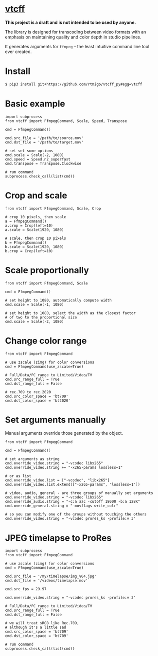 # [vtcff](https://github.com/rtmigo/vtcff_py)

**This project is a draft and is not intended to be used by anyone.**

The library is designed for transcoding between video formats with an emphasis
on maintaining quality and color depth in studio pipelines.

It generates arguments for `ffmpeg` – the least intuitive command line tool ever
created.

# Install

```bash
$ pip3 install git+https://github.com/rtmigo/vtcff_py#egg=vtcff
```

# Basic example

```python3
import subprocess
from vtcff import FfmpegCommand, Scale, Speed, Transpose

cmd = FfmpegCommand()

cmd.src_file = '/path/to/source.mov'
cmd.dst_file = '/path/to/target.mov'

# set set some options
cmd.scale = Scale(-2, 1080)
cmd.speed = Speed.n2_superfast
cmd.transpose = Transpose.Clockwise

# run command
subprocess.check_call(list(cmd))
```

# Crop and scale

```python3
from vtcff import FfmpegCommand, Scale, Crop

# crop 10 pixels, then scale
a = FfmpegCommand()
a.crop = Crop(left=10)
a.scale = Scale(1920, 1080)

# scale, then crop 10 pixels
b = FfmpegCommand()
b.scale = Scale(1920, 1080)
b.crop = Crop(left=10)
```

# Scale proportionally

```python3
from vtcff import FfmpegCommand, Scale

cmd = FfmpegCommand()

# set height to 1080, automatically compute width 
cmd.scale = Scale(-1, 1080)

# set height to 1080, select the width as the closest factor 
# of two to the proportional size 
cmd.scale = Scale(-2, 1080)
```

# Change color range

```python3
from vtcff import FfmpegCommand

# use zscale (zimg) for color conversions
cmd = FfmpegCommand(use_zscale=True)

# Full/Data/PC range to Limited/Video/TV
cmd.src_range_full = True
cmd.dst_range_full = False

# rec.709 to rec.2020 
cmd.src_color_space = 'bt709'
cmd.dst_color_space = 'bt2020'
```

# Set arguments manually

Manual arguments override those generated by the object.

```python3
from vtcff import FfmpegCommand

cmd = FfmpegCommand()

# set arguments as string
cmd.override_video.string = "-vcodec libx265"
cmd.override_video.string += "-x265-params lossless=1"

# or as list
cmd.override_video.list = ["-vcodec", "libx265"]
cmd.override_video.list.extend(["-x265-params", "lossless=1"])

# video, audio, general - are three groups of manually set arguments
cmd.override_video.string = "-vcodec libx265"
cmd.override_audio.string = "-c:a aac -cutoff 18000 -b:a 128K"
cmd.override_general.string = "-movflags write_colr"

# so you can modify one of the groups without touching the others
cmd.override_video.string = "-vcodec prores_ks -profile:v 3"
```

# JPEG timelapse to ProRes

```python3
import subprocess
from vtcff import FfmpegCommand

# use zscale (zimg) for color conversions
cmd = FfmpegCommand(use_zscale=True)

cmd.src_file = '/my/timelapse/img_%04.jpg'
cmd.dst_file = '/videos/timelapse.mov'

cmd.src_fps = 29.97

cmd.override_video.string = "-vcodec prores_ks -profile:v 3"

# Full/Data/PC range to Limited/Video/TV
cmd.src_range_full = True
cmd.dst_range_full = False

# we will treat sRGB like Rec.709, 
# although it's a little sad
cmd.src_color_space = 'bt709'
cmd.dst_color_space = 'bt709'

# run command
subprocess.check_call(list(cmd))
```